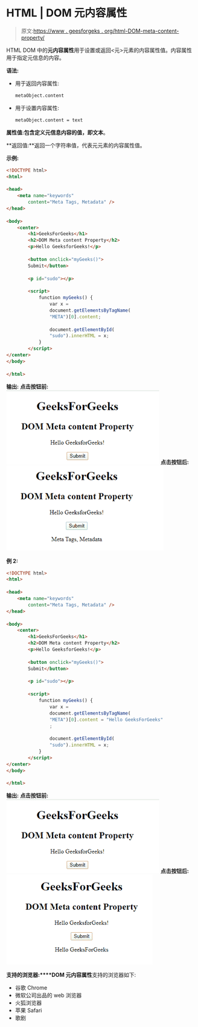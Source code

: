 # HTML | DOM 元内容属性

> 原文:[https://www . geesforgeks . org/html-DOM-meta-content-property/](https://www.geeksforgeeks.org/html-dom-meta-content-property/)

HTML DOM 中的**元内容属性**用于设置或返回<元>元素的内容属性值。内容属性用于指定元信息的内容。

**语法:**

*   用于返回内容属性:

    ```html
    metaObject.content 
    ```

*   用于设置内容属性:

    ```html
    metaObject.content = text
    ```

**属性值:**包含定义元信息内容的值，即**文本**。

**返回值:**返回一个字符串值，代表元元素的内容属性值。

**示例:**

```html
<!DOCTYPE html> 
<html> 

<head> 
    <meta name="keywords"
        content="Meta Tags, Metadata" /> 
</head> 

<body> 
    <center> 
        <h1>GeeksForGeeks</h1> 
        <h2>DOM Meta content Property</h2> 
        <p>Hello GeeksforGeeks!</p> 

        <button onclick="myGeeks()"> 
        Submit</button> 

        <p id="sudo"></p> 

        <script> 
            function myGeeks() { 
                var x = 
                document.getElementsByTagName( 
                "META")[0].content; 

                document.getElementById( 
                "sudo").innerHTML = x; 
            } 
        </script> 
</center> 
</body> 

</html>             
```

**输出:**
**点击按钮前:**
![](img/f77099cbb42e1159d89f9d44c5b669a1.png)
**点击按钮后:**
![](img/4d7bc2bbca93f1c9d8f6d43c9a4b2282.png)

**例 2:**

```html
<!DOCTYPE html> 
<html> 

<head> 
    <meta name="keywords"
        content="Meta Tags, Metadata" /> 
</head> 

<body> 
    <center> 
        <h1>GeeksForGeeks</h1> 
        <h2>DOM Meta content Property</h2> 
        <p>Hello GeeksforGeeks!</p> 

        <button onclick="myGeeks()"> 
        Submit</button> 

        <p id="sudo"></p> 

        <script> 
            function myGeeks() { 
                var x = 
                document.getElementsByTagName( 
                "META")[0].content = "Hello GeeksForGeeks"
                ; 

                document.getElementById( 
                "sudo").innerHTML = x; 
            } 
        </script> 
</center> 
</body> 

</html>
```

**输出:**
**点击按钮前:**
![](img/f77099cbb42e1159d89f9d44c5b669a1.png)
**点击按钮后:**
![](img/31ae1a0d41485e47c1e8d6c473014793.png)

**支持的浏览器:****DOM 元内容属性**支持的浏览器如下:

*   谷歌 Chrome
*   微软公司出品的 web 浏览器
*   火狐浏览器
*   苹果 Safari
*   歌剧